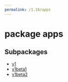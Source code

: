```yaml
---
permalink: /1.16/apps
---
```


# package apps



## Subpackages

* [v1](apps-v1.md)
* [v1beta1](apps-v1beta1.md)
* [v1beta2](apps-v1beta2.md)